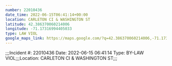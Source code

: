 ```yaml
---
number: 22010436
date_time: 2022-06-15T06:41:14+00:00
location: CARLETON CI & WASHINGTON ST
latitude: 42.386370060214006
longitude: -71.17316994405033
type: LAW VIOL
google_maps_link: https://maps.google.com/?q=42.386370060214006,-71.17316994405033
---
```


;;;Incident #: 22010436  Date: 2022-06-15 06:41:14   Type: BY-LAW VIOL;;;Location: CARLETON CI & WASHINGTON ST;;;
